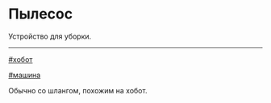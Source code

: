 # Пылесос

Устройство для уборки.

---
[\#хобот](./meta_hobot.md)

[\#машина](./meta_mashina.md)

Обычно со шлангом, похожим на хобот.